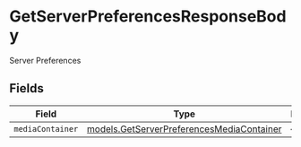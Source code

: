 # GetServerPreferencesResponseBody

Server Preferences


## Fields

| Field                                                                                        | Type                                                                                         | Required                                                                                     | Description                                                                                  |
| -------------------------------------------------------------------------------------------- | -------------------------------------------------------------------------------------------- | -------------------------------------------------------------------------------------------- | -------------------------------------------------------------------------------------------- |
| `mediaContainer`                                                                             | [models.GetServerPreferencesMediaContainer](../models/getserverpreferencesmediacontainer.md) | :heavy_minus_sign:                                                                           | N/A                                                                                          |